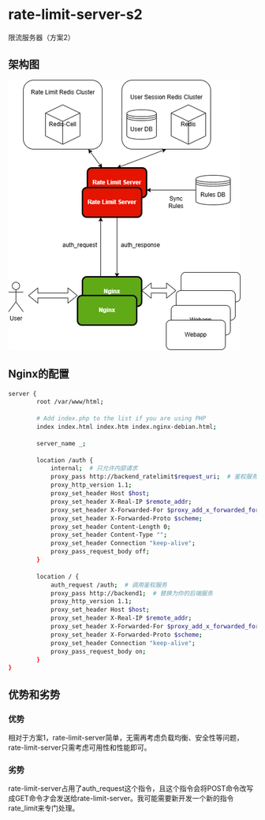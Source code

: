 # rate-limit-server-s2
限流服务器（方案2）

## 架构图
![](images/Rate-Limit-System-Design-5.drawio.png)

## Nginx的配置
```bash
server {
        root /var/www/html;

        # Add index.php to the list if you are using PHP
        index index.html index.htm index.nginx-debian.html;

        server_name _;

        location /auth {
            internal;  # 只允许内部请求
            proxy_pass http://backend_ratelimit$request_uri;  # 鉴权服务的地址
            proxy_http_version 1.1;
            proxy_set_header Host $host;
            proxy_set_header X-Real-IP $remote_addr;
            proxy_set_header X-Forwarded-For $proxy_add_x_forwarded_for;
            proxy_set_header X-Forwarded-Proto $scheme;
            proxy_set_header Content-Length 0;
            proxy_set_header Content-Type "";
            proxy_set_header Connection "keep-alive";
            proxy_pass_request_body off;
        }

        location / {
            auth_request /auth;  # 调用鉴权服务
            proxy_pass http://backend1;  # 替换为你的后端服务
            proxy_http_version 1.1;
            proxy_set_header Host $host;
            proxy_set_header X-Real-IP $remote_addr;
            proxy_set_header X-Forwarded-For $proxy_add_x_forwarded_for;
            proxy_set_header X-Forwarded-Proto $scheme;
            proxy_set_header Connection "keep-alive";
            proxy_pass_request_body on;
        }
}
```
## 优势和劣势
### 优势
相对于方案1，rate-limit-server简单，无需再考虑负载均衡、安全性等问题，rate-limit-server只需考虑可用性和性能即可。

### 劣势
rate-limit-server占用了auth_request这个指令，且这个指令会将POST命令改写成GET命令才会发送给rate-limit-server。我可能需要新开发一个新的指令rate_limit来专门处理。

